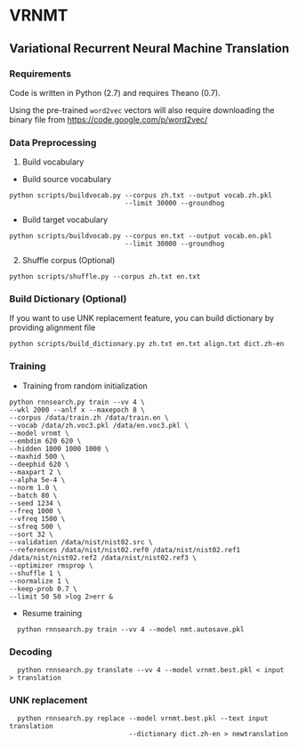 # VRNMT

## Variational Recurrent Neural Machine Translation

### Requirements
Code is written in Python (2.7) and requires Theano (0.7).

Using the pre-trained `word2vec` vectors will also require downloading the binary file from
https://code.google.com/p/word2vec/


### Data Preprocessing
1. Build vocabulary
  * Build source vocabulary
  ```
  python scripts/buildvocab.py --corpus zh.txt --output vocab.zh.pkl
                               --limit 30000 --groundhog
  ```
  * Build target vocabulary
  ```
  python scripts/buildvocab.py --corpus en.txt --output vocab.en.pkl
                               --limit 30000 --groundhog
  ```
2. Shuffle corpus (Optional)
```
python scripts/shuffle.py --corpus zh.txt en.txt
```

### Build Dictionary (Optional)
If you want to use UNK replacement feature, you can build dictionary by
providing alignment file
```
python scripts/build_dictionary.py zh.txt en.txt align.txt dict.zh-en
```

### Training

* Training from random initialization

```
python rnnsearch.py train --vv 4 \
--wkl 2000 --anlf x --maxepoch 8 \
--corpus /data/train.zh /data/train.en \
--vocab /data/zh.voc3.pkl /data/en.voc3.pkl \
--model vrnmt \
--embdim 620 620 \
--hidden 1000 1000 1000 \
--maxhid 500 \
--deephid 620 \
--maxpart 2 \
--alpha 5e-4 \
--norm 1.0 \
--batch 80 \
--seed 1234 \
--freq 1000 \
--vfreq 1500 \
--sfreq 500 \
--sort 32 \
--validation /data/nist/nist02.src \
--references /data/nist/nist02.ref0 /data/nist/nist02.ref1 /data/nist/nist02.ref2 /data/nist/nist02.ref3 \
--optimizer rmsprop \
--shuffle 1 \
--normalize 1 \
--keep-prob 0.7 \
--limit 50 50 >log 2>err & 
```

* Resume training
```
  python rnnsearch.py train --vv 4 --model nmt.autosave.pkl
```

### Decoding
```
  python rnnsearch.py translate --vv 4 --model vrnmt.best.pkl < input > translation
```

### UNK replacement
```
  python rnnsearch.py replace --model vrnmt.best.pkl --text input translation
                              --dictionary dict.zh-en > newtranslation
```

